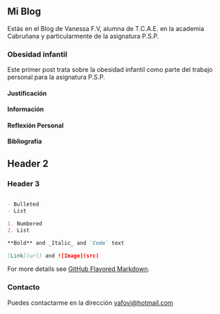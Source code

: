 ## Mi Blog

Estás en el Blog de Vanessa F.V, alumna de T.C.A.E. en la academia Cabruñana y particularmente de la asignatura P.S.P.

### Obesidad infantil

Este primer post trata sobre la obesidad infantil como parte del trabajo personal para la asignatura P.S.P.



#### Justificación
#### Información
#### Reflexión Personal
#### Bibliografía

## Header 2
### Header 3

```markdown

- Bulleted
- List

1. Numbered
2. List

**Bold** and _Italic_ and `Code` text

[Link](url) and ![Image](src)
```

For more details see [GitHub Flavored Markdown](https://guides.github.com/features/mastering-markdown/).


### Contacto

Puedes contactarme en la dirección vafovi@hotmail.com
